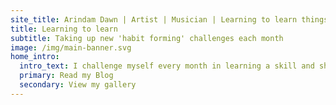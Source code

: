 ```yaml
---
site_title: Arindam Dawn | Artist | Musician | Learning to learn things
title: Learning to learn
subtitle: Taking up new 'habit forming' challenges each month
image: /img/main-banner.svg
home_intro:
  intro_text: I challenge myself every month in learning a skill and sharing my analysis and research. I also eagerly write about topics that fascinates me and disseminate my thoughts and ideas.
  primary: Read my Blog
  secondary: View my gallery
---
```

